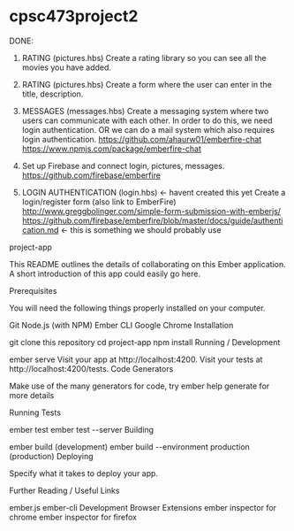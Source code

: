 # cpsc473project2



DONE:
1. RATING (pictures.hbs) Create a rating library so you can see all the movies you have added.

2. RATING (pictures.hbs) Create a form where the user can enter in the title, description.

3. MESSAGES (messages.hbs) Create a messaging system where two users can communicate with each other. In order to do this, we need login authentication. OR we can do a mail system which also requires login authentication.
https://github.com/ahaurw01/emberfire-chat
https://www.npmjs.com/package/emberfire-chat

4. Set up Firebase and connect login, pictures, messages.
https://github.com/firebase/emberfire

5. LOGIN AUTHENTICATION (login.hbs) <- havent created this yet
Create a login/register form (also link to EmberFire)
http://www.greggbolinger.com/simple-form-submission-with-emberjs/
https://github.com/firebase/emberfire/blob/master/docs/guide/authentication.md <- this is something we should probably use

project-app

This README outlines the details of collaborating on this Ember application. A short introduction of this app could easily go here.

Prerequisites

You will need the following things properly installed on your computer.

Git
Node.js (with NPM)
Ember CLI
Google Chrome
Installation

git clone <repository-url> this repository
cd project-app
npm install
Running / Development

ember serve
Visit your app at http://localhost:4200.
Visit your tests at http://localhost:4200/tests.
Code Generators

Make use of the many generators for code, try ember help generate for more details

Running Tests

ember test
ember test --server
Building

ember build (development)
ember build --environment production (production)
Deploying

Specify what it takes to deploy your app.

Further Reading / Useful Links

ember.js
ember-cli
Development Browser Extensions
ember inspector for chrome
ember inspector for firefox
